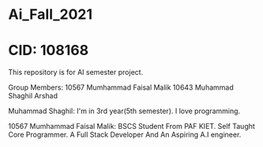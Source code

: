 # Ai_Fall_2021
# CID: 108168
This repository is for AI semester project.

Group Members: 
10567 Mumhammad Faisal Malik
10643 Muhammad Shaghil Arshad

Muhammad Shaghil: 
I'm in 3rd year(5th semester). I love programming.

10567 Mumhammad Faisal Malik:
BSCS Student From PAF KIET.
Self Taught Core Programmer.
A Full Stack Developer And An Aspiring A.I engineer.
